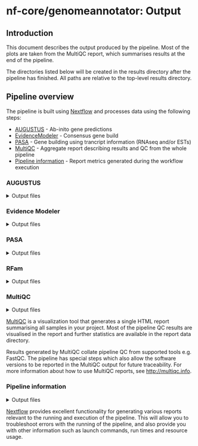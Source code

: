 # nf-core/genomeannotator: Output

## Introduction

This document describes the output produced by the pipeline. Most of the plots are taken from the MultiQC report, which summarises results at the end of the pipeline.

The directories listed below will be created in the results directory after the pipeline has finished. All paths are relative to the top-level results directory.

## Pipeline overview

The pipeline is built using [Nextflow](https://www.nextflow.io/) and processes data using the following steps:

* [AUGUSTUS](#augustus) - Ab-inito gene predictions
* [EvidenceModeler](#evidencemodeler) - Consensus gene build
* [PASA](#pasa) - Gene building using trancript information (RNAseq and/or ESTs)
* [MultiQC](#multiqc) - Aggregate report describing results and QC from the whole pipeline
* [Pipeline information](#pipeline-information) - Report metrics generated during the workflow execution

### AUGUSTUS

<details markdown="1">
<summary>Output files</summary>

* `annotations/augustus`
    * `*.augustus.gff`: The gene build produced by AUGUSTUS in GFF3 format.
    * `*.proteins.fa`: The protein sequences corresponding to the AUGUSTUS gene build. 
    * `*.cdna.fa`: The cDNA sequences corresponding to the AUGUSTUS gene build.
    * `*.cds.fa`: The CDS sequences corresponding to the AUGUSTUS gene build.

</details>

### Evidence Modeler

<details markdown="1">
<summary>Output files</summary>

* `annotations/evm`
   * `*.evm.gff`: The gene build produced by EVM in GFF3 format. 
   * `*.proteins.fa`: The protein sequences corresponding to the EVM gene build.
   * `*.cdna.fa`: The cDNA sequences corresponding to the EVM gene build.
   * `*.cds.fa`: The CDS sequences corresponding to the EVM gene build. 

</details>

### PASA

<details markdown="1">
<summary>Output files</summary>

* `annotations/pasa`
   * `*.pasa.gff`: The gene build produced by PASA in GFF3 format.
   * `*.proteins.fa`: The protein sequences corresponding to the PASA gene build.
   * `*.cdna.fa`: The cDNA sequences corresponding to the PASA gene build.
   * `*.cds.fa`: The CDS sequences corresponding to the PASA gene build.

</details>

### RFam

<details markdown="1">
<summary>Output files</summary>

* `annotations/ncrna`
   * `*.rfam.gff`: Non-coding RNA preductions using RFam 14.

</details>

### MultiQC

<details markdown="1">
<summary>Output files</summary>

* `multiqc/`
    * `multiqc_report.html`: a standalone HTML file that can be viewed in your web browser.
    * `multiqc_data/`: directory containing parsed statistics from the different tools used in the pipeline.
    * `multiqc_plots/`: directory containing static images from the report in various formats.

</details>

[MultiQC](http://multiqc.info) is a visualization tool that generates a single HTML report summarising all samples in your project. Most of the pipeline QC results are visualised in the report and further statistics are available in the report data directory.

Results generated by MultiQC collate pipeline QC from supported tools e.g. FastQC. The pipeline has special steps which also allow the software versions to be reported in the MultiQC output for future traceability. For more information about how to use MultiQC reports, see <http://multiqc.info>.

### Pipeline information

<details markdown="1">
<summary>Output files</summary>

* `pipeline_info/`
    * Reports generated by Nextflow: `execution_report.html`, `execution_timeline.html`, `execution_trace.txt` and `pipeline_dag.dot`/`pipeline_dag.svg`.
    * Reports generated by the pipeline: `pipeline_report.html`, `pipeline_report.txt` and `software_versions.yml`. The `pipeline_report*` files will only be present if the `--email` / `--email_on_fail` parameter's are used when running the pipeline.
    * Reformatted samplesheet files used as input to the pipeline: `samplesheet.valid.csv`.

</details>

[Nextflow](https://www.nextflow.io/docs/latest/tracing.html) provides excellent functionality for generating various reports relevant to the running and execution of the pipeline. This will allow you to troubleshoot errors with the running of the pipeline, and also provide you with other information such as launch commands, run times and resource usage.
